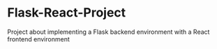 # Flask-React-Project
 Project about implementing a Flask backend environment with a React frontend environment
